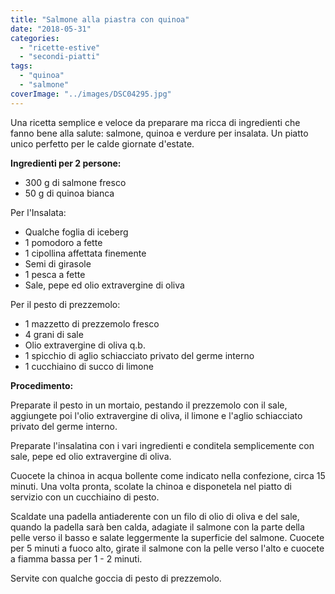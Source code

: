 ```yaml
---
title: "Salmone alla piastra con quinoa"
date: "2018-05-31"
categories: 
  - "ricette-estive"
  - "secondi-piatti"
tags: 
  - "quinoa"
  - "salmone"
coverImage: "../images/DSC04295.jpg"
---
```


Una ricetta semplice e veloce da preparare ma ricca di ingredienti che fanno bene alla salute: salmone, quinoa e verdure per insalata. Un piatto unico perfetto per le calde giornate d'estate.

**Ingredienti per 2 persone:**

- 300 g di salmone fresco
- 50 g di quinoa bianca

Per l'Insalata:

- Qualche foglia di iceberg
- 1 pomodoro a fette
- 1 cipollina affettata finemente
- Semi di girasole
- 1 pesca a fette
- Sale, pepe ed olio extravergine di oliva

Per il pesto di prezzemolo:

- 1 mazzetto di prezzemolo fresco
- 4 grani di sale
- Olio extravergine di oliva q.b.
- 1 spicchio di aglio schiacciato privato del germe interno
- 1 cucchiaino di succo di limone

**Procedimento:**

Preparate il pesto in un mortaio, pestando il prezzemolo con il sale, aggiungete poi l'olio extravergine di oliva, il limone e l'aglio schiacciato privato del germe interno.

Preparate l'insalatina con i vari ingredienti e conditela semplicemente con sale, pepe ed olio extravergine di oliva.

Cuocete la chinoa in acqua bollente come indicato nella confezione, circa 15 minuti. Una volta pronta, scolate la chinoa e disponetela nel piatto di servizio con un cucchiaino di pesto.

Scaldate una padella antiaderente con un filo di olio di oliva e del sale, quando la padella sarà ben calda, adagiate il salmone con la parte della pelle verso il basso e salate leggermente la superficie del salmone. Cuocete per 5 minuti a fuoco alto, girate il salmone con la pelle verso l'alto e cuocete a fiamma bassa per 1 - 2 minuti.

Servite con qualche goccia di pesto di prezzemolo.
